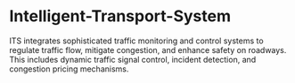 # Intelligent-Transport-System
ITS integrates sophisticated traffic monitoring and control systems to regulate traffic flow, mitigate congestion, and enhance safety on roadways. This includes dynamic traffic signal control, incident detection, and congestion pricing mechanisms.

